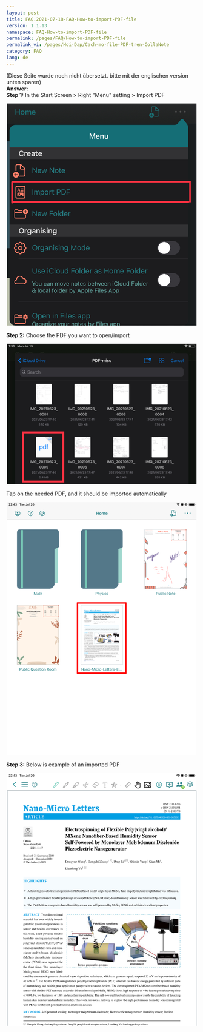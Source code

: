 ```yaml
---
layout: post
title: FAQ.2021-07-18-FAQ-How-to-import-PDF-file
version: 1.1.13
namespace: FAQ-How-to-import-PDF-file
permalink: /pages/FAQ/How-to-import-PDF-file
permalink_vi: /pages/Hoi-Dap/Cach-mo-file-PDF-tren-CollaNote
category: FAQ
lang: de
---
```


(Diese Seite wurde noch nicht übersetzt. bitte mit der englischen version unten sparen)  
**Answer:**  
**Step 1:** In the Start Screen > Right "Menu" setting > Import PDF  
<p align="center"> <img width="500" src="https://raw.githubusercontent.com/collanotewiki/collanotewiki.github.io/main/images/FAQimage/import-pdf.JPEG" alt="picture import-PDF"> </p>

**Step 2:** Choose the PDF you want to open/import
<p align="center"> <img width="500" src="https://raw.githubusercontent.com/collanotewiki/collanotewiki.github.io/main/images/FAQimage/import-pdf1.JPEG" alt="picture import-PDF1"> </p>  

Tap on the needed PDF, and it should be imported automatically  

<p align="center"> <img width="500" src="https://raw.githubusercontent.com/collanotewiki/collanotewiki.github.io/main/images/FAQimage/import-pdf2.PNG" alt="picture import-PDF2"> </p>  

**Step 3:** Below is example of an imported PDF  
<p align="center"> <img width="500" src="https://raw.githubusercontent.com/collanotewiki/collanotewiki.github.io/main/images/FAQimage/import-pdf3.PNG" alt="picture import-PDF3"> </p>  
